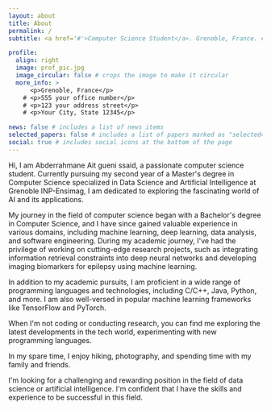 ```yaml
---
layout: about
title: About
permalink: /
subtitle: <a href='#'>Computer Science Student</a>. Grenoble, France. #Contacts. Motto. Etc.

profile:
  align: right
  image: prof_pic.jpg
  image_circular: false # crops the image to make it circular
  more_info: >
      <p>Grenoble, France</p>
    # <p>555 your office number</p>
    # <p>123 your address street</p>
    # <p>Your City, State 12345</p>

news: false # includes a list of news items
selected_papers: false # includes a list of papers marked as "selected={true}"
social: true # includes social icons at the bottom of the page
---
```


Hi, I am Abderrahmane Ait gueni ssaid, a passionate computer science student. Currently pursuing my second year of a Master's degree in Computer Science specialized in Data Science and Artificial Intelligence at Grenoble INP-Ensimag, I am dedicated to exploring the fascinating world of AI and its applications.

My journey in the field of computer science began with a Bachelor's degree in Computer Science, and I have since gained valuable experience in various domains, including machine learning, deep learning, data analysis, and software engineering. During my academic journey, I've had the privilege of working on cutting-edge research projects, such as integrating information retrieval constraints into deep neural networks and developing imaging biomarkers for epilepsy using machine learning.

In addition to my academic pursuits, I am proficient in a wide range of programming languages and technologies, including C/C++, Java, Python, and more. I am also well-versed in popular machine learning frameworks like TensorFlow and PyTorch.

When I'm not coding or conducting research, you can find me exploring the latest developments in the tech world, experimenting with new programming languages.

In my spare time, I enjoy hiking, photography, and spending time with my family and friends.

I'm looking for a challenging and rewarding position in the field of data science or artificial intelligence. I'm confident that I have the skills and experience to be successful in this field.

<!--
Write your biography here. Tell the world about yourself. Link to your favorite [subreddit](http://reddit.com). You can put a picture in, too. The code is already in, just name your picture `prof_pic.jpg` and put it in the `img/` folder.

Put your address / P.O. box / other info right below your picture. You can also disable any of these elements by editing `profile` property of the YAML header of your `_pages/about.md`. Edit `_bibliography/papers.bib` and Jekyll will render your [publications page](/al-folio/publications/) automatically.

Link to your social media connections, too. This theme is set up to use [Font Awesome icons](https://fontawesome.com/) and [Academicons](https://jpswalsh.github.io/academicons/), like the ones below. Add your Facebook, Twitter, LinkedIn, Google Scholar, or just disable all of them.
-->
